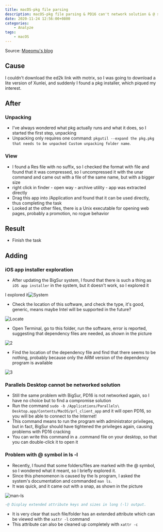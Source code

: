 ```yaml
---
title: macOS-pkg file parsing
description: macOS-pkg file parsing & PD16 can't network solution & @ symbol problem of ls
date: 2020-11-24 12:56:00+0800
categories:
    - Analyze
tags:
    - macOS
---
```


Source: [Moeomu's blog](/posts/macos-pkg-file-analysis/)

## Cause

I couldn't download the ed2k link with motrix, so I was going to download a lite version of Xunlei, and suddenly I found a pkg installer, which piqued my interest.

## After

### Unpacking

- I've always wondered what pkg actually runs and what it does, so I started the first step, unpacking
- Unpacking only requires one command: `pkgutil --expand the pkg.pkg that needs to be unpacked Custom unpacking folder name`.

### View

- I found a Res file with no suffix, so I checked the format with file and found that it was compressed, so I uncompressed it with the unar command and came out with a file of the same name, but with a bigger size
- right click in finder - open way - archive utility - app was extracted directly
- Drag this app into /Application and found that it can be used directly, thus completing the task
- Looked at the other files, there is a Unix executable for opening web pages, probably a promotion, no rogue behavior

## Result

- Finish the task

## Adding

### iOS app installer exploration

- After updating the BigSur system, I found that there is such a thing as `iOS app installer` in the system, but it doesn't work, so I explored it

I explored it![System](https://s3.ax1x.com/2020/11/24/Dt5BZt.png)

- Check the location of this software, and check the type, it's good, generic, means maybe Intel will be supported in the future?

![Locate](https://s3.ax1x.com/2020/11/24/Dt5rIf.png)

- Open Terminal, go to this folder, run the software, error is reported, suggesting that dependency files are needed, as shown in the picture

![2](https://s3.ax1x.com/2020/11/24/Dt5DdP.png)

- Find the location of the dependency file and find that there seems to be nothing, probably because only the ARM version of the dependency program is available

![3](https://s3.ax1x.com/2020/11/24/Dt5wqI.png)

### Parallels Desktop cannot be networked solution

- Still the same problem with BigSur, PD16 is not networked again, so I have no choice but to find a compromise solution
- Run the command `sudo -b /Applications/Parallels\ Desktop.app/Contents/MacOS/prl_client_app` and it will open PD16, so you will be able to connect to the Internet!
- This command means to run the program with administrator privileges, but in fact, BigSur should have tightened the privileges again, causing problems with PD16 cracking
- You can write this command in a .command file on your desktop, so that you can double-click it to open it

### Problem with @ symbol in ls -l

- Recently, I found that some folders/files are marked with the @ symbol, so I wondered what it meant, so I briefly explored it.
- Since this phenomenon is caused by the ls program, I asked the system's documentation and commanded `man ls`.
- It was quick, and it came out with a snap, as shown in the picture

![man-ls](https://s3.ax1x.com/2020/11/24/Dto2bn.png)

```s
-@ Display extended attribute keys and sizes in long (-l) output.
```

- It is very clear that such file/folder has an extended attribute which can be viewed with the `xattr -l` command
- This attribute can also be cleaned up completely with `xattr -c`
